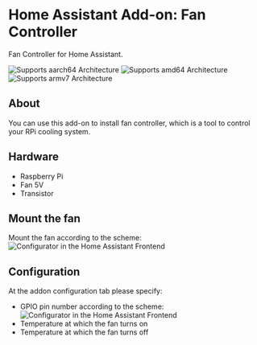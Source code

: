 # Home Assistant Add-on: Fan Controller

Fan Controller for Home Assistant.

![Supports aarch64 Architecture][aarch64-shield] ![Supports amd64 Architecture][amd64-shield] ![Supports armv7 Architecture][armv7-shield]

## About

You can use this add-on to install fan controller, which is a tool to control your RPi cooling system.


[aarch64-shield]: https://img.shields.io/badge/aarch64-yes-green.svg
[amd64-shield]: https://img.shields.io/badge/amd64-yes-green.svg
[armv7-shield]: https://img.shields.io/badge/armv7-yes-green.svg


## Hardware

* Raspberry Pi
* Fan 5V
* Transistor 

## Mount the fan
Mount the fan according to the scheme: 
![Configurator in the Home Assistant Frontend][screenshot1]


## Configuration
At the addon configuration tab please specify:
* GPIO pin number according to the scheme:
![Configurator in the Home Assistant Frontend][screenshot3]
* Temperature at which the fan turns on
* Temperature at which the fan turns off

[screenshot1]: https://github.com/nokunev/FanCotroller/blob/main/images/raspberry_pi_fan_controller_schematic.png
[screenshot3]: https://github.com/nokunev/FanCotroller/raw/main/images/GPIO_Pinout_Diagram.png



